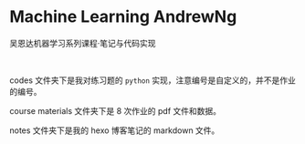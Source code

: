 # Machine Learning AndrewNg
 吴恩达机器学习系列课程·笔记与代码实现

<br>

codes 文件夹下是我对练习题的 `python` 实现，注意编号是自定义的，并不是作业的编号。

course materials 文件夹下是 8 次作业的 pdf 文件和数据。

notes 文件夹下是我的 hexo 博客笔记的 markdown 文件。


